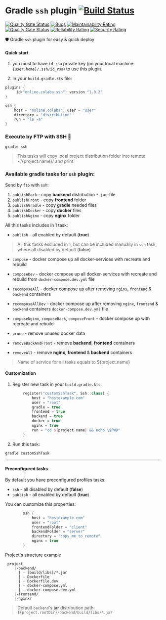 # Gradle `ssh` plugin  [![Build Status](https://travis-ci.com/steklopod/gradle-ssh-plugin.svg?branch=master)](https://travis-ci.com/steklopod/gradle-ssh-plugin)

[![Quality Gate Status](https://sonarcloud.io/api/project_badges/measure?project=steklopod_gradle-ssh-plugin&metric=alert_status)](https://sonarcloud.io/dashboard?id=steklopod_gradle-ssh-plugin)
[![Bugs](https://sonarcloud.io/api/project_badges/measure?project=steklopod_gradle-ssh-plugin&metric=bugs)](https://sonarcloud.io/dashboard?id=steklopod_gradle-ssh-plugin)
[![Maintainability Rating](https://sonarcloud.io/api/project_badges/measure?project=steklopod_gradle-ssh-plugin&metric=sqale_rating)](https://sonarcloud.io/dashboard?id=steklopod_gradle-ssh-plugin)
[![Quality Gate Status](https://sonarcloud.io/api/project_badges/measure?project=steklopod_gradle-ssh-plugin&metric=alert_status)](https://sonarcloud.io/dashboard?id=steklopod_gradle-ssh-plugin)
[![Reliability Rating](https://sonarcloud.io/api/project_badges/measure?project=steklopod_gradle-ssh-plugin&metric=reliability_rating)](https://sonarcloud.io/dashboard?id=steklopod_gradle-ssh-plugin)
[![Security Rating](https://sonarcloud.io/api/project_badges/measure?project=steklopod_gradle-ssh-plugin&metric=security_rating)](https://sonarcloud.io/dashboard?id=steklopod_gradle-ssh-plugin)

🛡️ Gradle `ssh` plugin for easy & quick deploy

#### Quick start
1. you must to have `id_rsa` private key (on your local machine: `{user.home}/.ssh/id_rsa`) to use this plugin.

2. In your `build.gradle.kts` file:

```kotlin
plugins {
     id("online.colaba.ssh") version "1.0.2"
}

ssh {
    host = "online.colaba"; user = "user"   
    directory = "distribution"
    run = "ls -a"
}
```

### Execute by FTP with SSH 🎯
```shell script
gradle ssh
```
> This tasks will copy local project distribution folder into remote ~/{project.name}/ and print:

### Available gradle tasks for `ssh` plugin:

Send by `ftp` with `ssh`:

1. `publishBack` - copy **backend** distribution `*.jar`-file
2. `publishFront` - copy **frontend** folder
3. `publishGradle` - copy **gradle** needed files
4. `publishDocker` - copy **docker** files
5. `publishNginx` - copy **nginx** folder

All this tasks includes in 1 task:

* `publish` - all enabled  by default (**true**)

>All this tasks excluded in 1, but can be included manually in `ssh` task, where all disabled  by default (**false**)

* `compose` - docker compose up all docker-services with recreate and rebuild
* `composeDev` - docker compose up all docker-services with recreate and rebuild from `docker-compose.dev.yml` file
* `recomposeAll` - docker compose up after removing `nginx`, `frontend` & `backend` containers
* `recomposeAllDev` - docker compose up after removing `nginx`, `frontend` & `backend` containers `docker-compose.dev.yml` file
* `composeNginx`, `composeBack`, `composeFront` - docker compose up with recreate and rebuild

* `prune` - remove unused docker data
* `removeBackAndFront` - remove **backend**, **frontend** containers
* `removeAll` - remove **nginx**, **frontend** & **backend** containers 

> Name of service for all tasks equals to ${project.name} 

#### Customization

1. Register new task in your `build.gradle.kts`:
```kotlin
        register("customSshTask", Ssh::class) {
            host = "hostexample.com"
            user = "root"
            gradle = true
            frontend = true
            backend = true
            docker = true
            nginx = true
            run = "cd ${project.name} && echo \$PWD"
        }
```
2. Run this task:
```shell script
gradle customSshTask
```
___
#### Preconfigured tasks

By default you have preconfigured profiles tasks: 
* `ssh` - all disabled  by default (**false**)
* `publish` - all enabled  by default (**true**)

You can customize this properties:
```kotlin
        ssh {
            host = "hostexample.com"
            user = "root"
            frontendFolder = "client"
            backendFolder = "server"
            directory = "copy_me_to_remote"
            nginx = true
        }
```
Project's structure example
```shell script
 project
    |-backend/
      | - [build/libs]/*.jar
      | - Dockerfile
      | - Dockerfile.dev
      | - docker-compose.yml
      | - docker-compose.dev.yml
    |-frontend/
    |-nginx/
```
> Default `backend`'s **jar** distribution path: `${project.rootDir}/backend/build/libs/*.jar`

